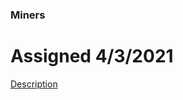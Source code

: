 ### Miners
# Assigned 4/3/2021
[Description](http://lubo.elsys-bg.org/wp-content/uploads/2016/11/miners.pdf)

